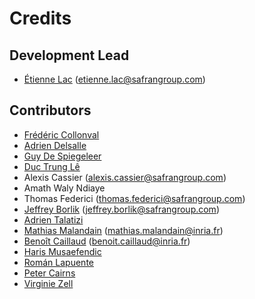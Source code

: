 # Credits

## Development Lead

* [Étienne Lac](https://gitlab.com/etienne.lac) (etienne.lac@safrangroup.com)

## Contributors

* [Frédéric Collonval](https://gitlab.com/fcollonval)
* [Adrien Delsalle](https://gitlab.com/adriendelsalle)
* [Guy De Spiegeleer](https://gitlab.com/GuyDS)
* [Duc Trung Lê](https://gitlab.com/ductrungle)
* Alexis Cassier (alexis.cassier@safrangroup.com)
* Amath Waly Ndiaye
* Thomas Federici (thomas.federici@safrangroup.com)
* [Jeffrey Borlik](https://gitlab.com/JeffreyBorlik) (jeffrey.borlik@safrangroup.com)
* [Adrien Talatizi](https://gitlab.com/AdrienTalatizi)
* [Mathias Malandain](https://gitlab.com/MathiasMalandain) (mathias.malandain@inria.fr)
* [Benoît Caillaud](https://gitlab.com/benoitcaillaud) (benoit.caillaud@inria.fr)
* [Haris Musaefendic](https://gitlab.com/musaefendic)
* [Román Lapuente](https://gitlab.com/roman.lapuente)
* [Peter Cairns](https://gitlab.com/petercairns_akka)
* [Virginie Zell](https://gitlab.com/VirginieZ)

